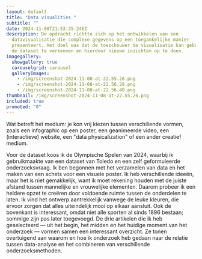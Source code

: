 ```yaml
---
layout: default
title: "Data visualities "
subtitle: ""
date: 2024-11-08T21:53:35.246Z
description: De opdracht richtte zich op het ontwikkelen van een
  datavisualisatie die complexe gegevens op een toegankelijke manier
  presenteert. Het doel was dat de toeschouwer de visualisatie kan gebruiken om
  de dataset te verkennen en hierdoor nieuwe inzichten op te doen.
imagegallery:
  showgallery: true
  carouselgrid: carousel
  galleryImages:
    - /img/screenshot-2024-11-08-at-22.55.26.png
    - /img/screenshot-2024-11-08-at-22.56.28.png
    - /img/screenshot-2024-11-08-at-22.56.40.png
thumbnail: /img/screenshot-2024-11-08-at-22.55.26.png
included: true
promoted: "0"
---
```

Wat betreft het medium: je kon vrij kiezen tussen verschillende vormen, zoals een infographic op een poster, een geanimeerde video, een (interactieve) website, een "data physicalization" of een ander creatief medium.

Voor de dataset koos ik de Olympische Spelen van 2024, waarbij ik gebruikmaakte van een dataset van Toledo en een zelf geformuleerde onderzoeksvraag. Ik ben begonnen met het verzamelen van data en het maken van een schets voor een visuele poster. Ik heb verschillende ideeën, maar het is niet gemakkelijk, want ik moet rekening houden met de juiste afstand tussen mannelijke en vrouwelijke elementen. Daarom probeer ik een heldere opzet te creëren door voldoende ruimte tussen de onderdelen te laten. Ik vind het ontwerp aantrekkelijk vanwege de leuke kleuren, die ervoor zorgen dat alles uiteindelijk mooi op elkaar aansluit. Ook de bovenkant is interessant, omdat niet alle sporten al sinds 1896 bestaan; sommige zijn pas later toegevoegd. De drie artikelen die ik heb geselecteerd — uit het begin, het midden en het huidige moment van het onderzoek — vormen samen een interessant overzicht. Ze tonen overtuigend aan waarom en hoe ik onderzoek heb gedaan naar de relatie tussen data-analyse en het combineren van verschillende onderzoeksmethoden.